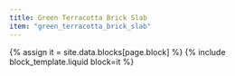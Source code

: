 ```yaml
---
title: Green Terracotta Brick Slab
item: "green_terracotta_brick_slab"
---
```


{% assign it = site.data.blocks[page.block] %}
{% include block_template.liquid block=it %}

